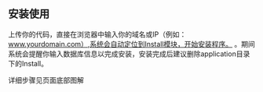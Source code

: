 ## 安装使用

上传你的代码，直接在浏览器中输入你的域名或IP（例如：www.yourdomain.com）,系统会自动定位到Install模块，开始安装程序。
。期间系统会提醒你输入数据库信息以完成安装，安装完成后建议删除application目录下的Install。


详细步骤见页面底部图解